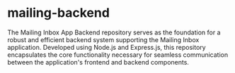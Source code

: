 # mailing-backend
The Mailing Inbox App Backend repository serves as the foundation for a robust and efficient backend system supporting the Mailing Inbox application. Developed using Node.js and Express.js, this repository encapsulates the core functionality necessary for seamless communication between the application's frontend and backend components.
